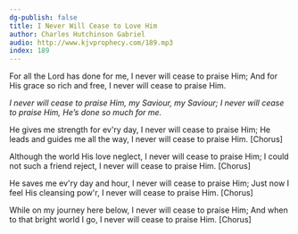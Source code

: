 ```yaml
---
dg-publish: false
title: I Never Will Cease to Love Him
author: Charles Hutchinson Gabriel
audio: http://www.kjvprophecy.com/189.mp3
index: 189
---
```


For all the Lord has done for me,
I never will cease to praise Him;
And for His grace so rich and free,
I never will cease to praise Him.

*I never will cease to praise Him,
my Saviour, my Saviour;
I never will cease to praise Him,
He’s done so much for me.*

He gives me strength for ev'ry day,
I never will cease to praise Him;
He leads and guides me all the way,
I never will cease to praise Him. [Chorus]

Although the world His love neglect,
I never will cease to praise Him;
I could not such a friend reject,
I never will cease to praise Him. [Chorus]

He saves me ev'ry day and hour,
I never will cease to praise Him;
Just now I feel His cleansing pow'r,
I never will cease to praise Him. [Chorus]

While on my journey here below,
I never will cease to praise Him;
And when to that bright world I go,
I never will cease to praise Him. [Chorus]